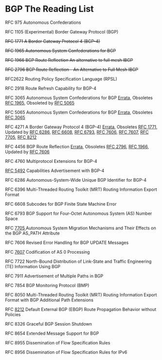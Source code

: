 # BGP The Reading List

RFC 975 Autonomous Confederations

RFC 1105 (Experimental) Border Gateway Protocol (BGP)

~~RFC 1771 A Border Gateway Protocol 4 (BGP-4)~~

~~RFC 1965 Autonomous System Confederations for BGP~~

~~RFC 1966 BGP Route Reflection An alternative to full mesh IBGP~~

~~RFC 2796 BGP Route Reflection - An Alternative to Full Mesh IBGP~~

RFC2622 Routing Policy Specification Language (RPSL)

RFC 2918 Route Refresh Capability for BGP-4

RFC 3065 Autonomous System Confederations for BGP [Errata](http://www.rfc-editor.org/errata/rfc3065), Obsoletes [RFC 1965](http://www.rfc-editor.org/info/rfc1965), Obsoleted by [RFC 5065](http://www.rfc-editor.org/info/rfc5065)

RFC 5065 Autonomous System Confederations for BGP [Errata](http://www.rfc-editor.org/errata/rfc5065), Obsoletes [RFC 3065](http://www.rfc-editor.org/info/rfc3065)

RFC 4271 A Border Gateway Protocol 4 (BGP-4) [Errata](http://www.rfc-editor.org/errata/rfc4271), Obsoletes [RFC 1771](http://www.rfc-editor.org/info/rfc1771), Updated by [RFC 6286](http://www.rfc-editor.org/info/rfc6286), [RFC 6608](http://www.rfc-editor.org/info/rfc6608), [RFC 6793](http://www.rfc-editor.org/info/rfc6793), [RFC 7606](http://www.rfc-editor.org/info/rfc7606), [RFC 7607](http://www.rfc-editor.org/info/rfc7607), [RFC 7705](http://www.rfc-editor.org/info/rfc7705), [RFC 8212](http://www.rfc-editor.org/info/rfc8212)

RFC 4456 BGP Route Reflection [Errata](http://www.rfc-editor.org/errata/rfc4456), Obsoletes [RFC 2796](http://www.rfc-editor.org/info/rfc2796), [RFC 1966](http://www.rfc-editor.org/info/rfc1966), Updated by [RFC 7606](http://www.rfc-editor.org/info/rfc7606)

RFC 4760 Multiprotocol Extensions for BGP-4

[RFC 5492](https://www.rfc-editor.org/rfc/rfc5492.txt) Capabilities Advertisement with BGP-4

RFC 6286 Autonomous-System-Wide Unique BGP Identifier for BGP-4

RFC 6396 Multi-Threaded Routing Toolkit (MRT) Routing Information Export Format

RFC 6608 Subcodes for BGP Finite State Machine Error

RFC 6793 BGP Support for Four-Octet Autonomous System (AS) Number Space

RFC [7705 ](https://tools.ietf.org/html/rfc7705) Autonomous System Migration Mechanisms and Their Effects on the BGP AS_PATH Attribute

RFC 7606 Revised Error Handling for BGP UPDATE Messages

RFC [7607](https://tools.ietf.org/html/rfc7607) Codification of AS 0 Processing

RFC 7722 North-Bound Distribution of Link-State and Traffic Engineering (TE) Information Using BGP

RFC 7911 Advertisement of Multiple Paths in BGP

RFC 7854 BGP Monitoring Protocol (BMP)

RFC 8050  Multi-Threaded Routing Toolkit (MRT) Routing Information Export Format with BGP Additional Path Extensions

RFC [8212](https://tools.ietf.org/html/rfc8212) Default External BGP (EBGP) Route Propagation Behavior without Policies

RFC 8326 Graceful BGP Session Shutdown

RFC 8654 Extended Message Support for BGP

RFC 8955 Dissemination of Flow Specification Rules

RFC 8956 Dissemination of Flow Specification Rules for IPv6
